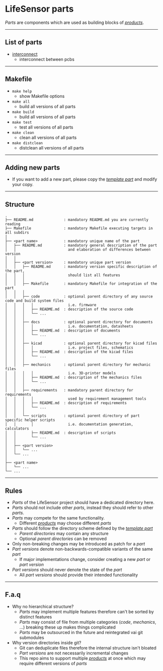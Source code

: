 # LifeSensor parts
*Parts* are components which are used as building blocks of [*products*](../products/).

---
## List of parts
- [interconnect](./interconnect/)
  - interconnect between pcbs

---
## Makefile
<!-- LIST OF MAKEFILE TARGETS -->
- `make help`
  - show Makefile options
- `make all`
  - build all versions of all parts
- `make build`
  - build all versions of all parts
- `make test`
  - test all versions of all parts
- `make clean`
  - clean all versions of all parts
- `make distclean`
  - distclean all versions of all parts

---
## Adding new parts
- If you want to add a new part,
please copy the [*template part*](./.template/) and modify your copy.

---
## Structure

```
.
├── README.md              : mandatory README.md you are currently reading
├── Makefile               : mandatory Makefile executing targets in all subdirs
│
├── <part name>            : mandatory unique name of the part
│   ├── README.md          : mandatory general description of the part
│   │                        and elaboration of differences between version
│   │
│   ├── <part version>     : mandatory unique part version
│   │   ├── README.md      : mandatory version specific description of the part,
│   │   │                    should list all features
│   │   │
│   │   ├── Makefile       : mandatory Makefile for integration of the part
│   │   │
│   │   ├── code           : optional parent directory of any source code and build system files
│   │   │   │                i.e. firmware
│   │   │   ├── README.md  : description of the source code
│   │   │   └── ...
│   │   │
│   │   ├── docs           : optional parent directory for documents
│   │   │   │                i.e. documentation, datasheets
│   │   │   ├── README.md  : description of documents
│   │   │   └── ...
│   │   │
│   │   ├── kicad          : optional parent directory for kicad files
│   │   │   │                i.e. project files, schematics
│   │   │   ├── README.md  : description of the kicad files
│   │   │   └── ...
│   │   │
│   │   ├── mechanics      : optional parent directory for mechanic files
│   │   │   │                i.e. 3D-printer models
│   │   │   ├── README.md  : description of the mechanics files
│   │   │   └── ...
│   │   │
│   │   ├── requirements   : mandatory parent directory for requirements
│   │   │   │                used by requirement management tools
│   │   │   ├── README.md  : description of requirements
│   │   │   └── ...
│   │   │
│   │   └── scripts        : optional parent directory of part specific helper scripts
│   │       │                i.e. documentation generation, calculators
│   │       ├── README.md  : description of scripts
│   │       └── ...
│   │
│   ├── <part version>
│   │   └── ...
│   └── ...
│
├── <part name>
│   └── ...
└── ...
```

---
## Rules
- *Parts* of the LifeSensor project should have a dedicated directory here.
- *Parts* should not include other *parts*, instead they should refer to other *parts*.
- *Parts* may compete for the same functionality.
  - Different [*products*](../products/) may choose different *parts*
- *Parts* should follow the directory scheme defined by the [*template part*](./.template/)
  - *Parent directories* may contain any structure
  - Optional *parent directories* can be removed
- Only non-breaking changes may be introduced as patch for a *part*
- *Part versions* denote non-backwards-compatible variants of the same *part*
  - If major implementations change, consider creating a new *part* or *part version*
- *Part versions* should never denote the state of the *part*
  - All *part versions* should provide their intended functionality

---
## F.a.q
- Why no hierarchical structure?
  - *Parts* may implement multiple features therefore can't be sorted by distinct features
  - *Parts* may consist of file from multiple categories (*code*, *mechanics*, ...) breaking these up makes things complicated
  - *Parts* may be outsourced in the future and reintegrated vai git submodules
- Why version directories inside git?
  - Git can deduplicate files therefore the internal structure isn't bloated
  - *Part versions* are not necessarily incremental changes
  - This repo aims to support multiple [*products*](../products/) at once which may require different versions of *parts*